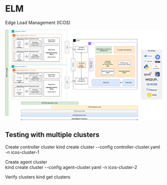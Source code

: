# ELM
Edge Load Management (ICOS)

![ELM-ICOS Architecture](elm-architecture.png "ELM-ICOS Architecture")


## Testing with multiple clusters

Create controller cluster
kind create cluster --config controller-cluster.yaml -n icos-cluster-1

Create agent cluster  
kind create cluster --config agent-cluster.yaml -n icos-cluster-2

Verify clusters
kind get clusters